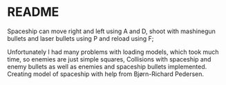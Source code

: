 # README #

Spaceship can move right and left using A and D, 
shoot with mashinegun bullets and laser bullets using P and reload using F;

Unfortunately I had many problems with loading models, which took much time, so enemies are just simple squares,
Collisions with spaceship and enemy bullets as well as enemies and spaceship bullets implemented.
Creating model of spaceship with help from Bjørn-Richard Pedersen.